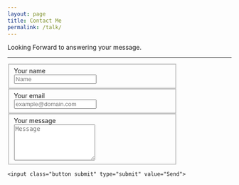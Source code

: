 ```yaml
---
layout: page	
title: Contact Me	
permalink: /talk/
---
```


Looking Forward to answering your message.

---
<div style="background-image:url('/assets/horizon.jpg');height:100%;width:100%;">
<form action="//formspree.io/email@domain.com" method="POST" >
    <fieldset style="width:70%;height=80%">
        <label for="name">Your name</label><br>
        <input type="text" name="name" placeholder="Name" required>
    </fieldset>
    <fieldset style="width:70%;height=80%">
        <label for="_replyto">Your email</label><br>
        <input type="email" name="_replyto" placeholder="example@domain.com" required>
    </fieldset>
    <fieldset style="width:70%;height=80%">
        <label for="message">Your message</label><br>
        <textarea name="message" rows="5" placeholder="Message" required></textarea>
    </fieldset>
    <input class="hidden" type="text" name="_gotcha" style="display:none">
    <input class="hidden" type="hidden" name="_subject" value="Message via http://domain.com">

    <input class="button submit" type="submit" value="Send">
</form>
</div>

